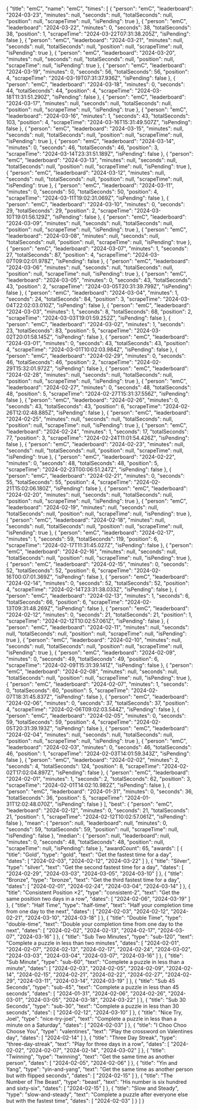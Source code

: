 {
  "title": "emC",
  "name": "emC",
  "times": [
    {
      "person": "emC",
      "leaderboard": "2024-03-23",
      "minutes": null,
      "seconds": null,
      "totalSeconds": null,
      "position": null,
      "scrapeTime": null,
      "isPending": true
    },
    {
      "person": "emC",
      "leaderboard": "2024-03-22",
      "minutes": 0,
      "seconds": 38,
      "totalSeconds": 38,
      "position": 1,
      "scrapeTime": "2024-03-22T07:31:38.205Z",
      "isPending": false
    },
    {
      "person": "emC",
      "leaderboard": "2024-03-21",
      "minutes": null,
      "seconds": null,
      "totalSeconds": null,
      "position": null,
      "scrapeTime": null,
      "isPending": true
    },
    {
      "person": "emC",
      "leaderboard": "2024-03-20",
      "minutes": null,
      "seconds": null,
      "totalSeconds": null,
      "position": null,
      "scrapeTime": null,
      "isPending": true
    },
    {
      "person": "emC",
      "leaderboard": "2024-03-19",
      "minutes": 0,
      "seconds": 56,
      "totalSeconds": 56,
      "position": 4,
      "scrapeTime": "2024-03-19T07:31:37.936Z",
      "isPending": false
    },
    {
      "person": "emC",
      "leaderboard": "2024-03-18",
      "minutes": 0,
      "seconds": 44,
      "totalSeconds": 44,
      "position": 4,
      "scrapeTime": "2024-03-18T11:31:51.290Z",
      "isPending": false
    },
    {
      "person": "emC",
      "leaderboard": "2024-03-17",
      "minutes": null,
      "seconds": null,
      "totalSeconds": null,
      "position": null,
      "scrapeTime": null,
      "isPending": true
    },
    {
      "person": "emC",
      "leaderboard": "2024-03-16",
      "minutes": 1,
      "seconds": 43,
      "totalSeconds": 103,
      "position": 4,
      "scrapeTime": "2024-03-16T15:31:49.507Z",
      "isPending": false
    },
    {
      "person": "emC",
      "leaderboard": "2024-03-15",
      "minutes": null,
      "seconds": null,
      "totalSeconds": null,
      "position": null,
      "scrapeTime": null,
      "isPending": true
    },
    {
      "person": "emC",
      "leaderboard": "2024-03-14",
      "minutes": 0,
      "seconds": 46,
      "totalSeconds": 46,
      "position": 3,
      "scrapeTime": "2024-03-14T23:31:51.189Z",
      "isPending": false
    },
    {
      "person": "emC",
      "leaderboard": "2024-03-13",
      "minutes": null,
      "seconds": null,
      "totalSeconds": null,
      "position": null,
      "scrapeTime": null,
      "isPending": true
    },
    {
      "person": "emC",
      "leaderboard": "2024-03-12",
      "minutes": null,
      "seconds": null,
      "totalSeconds": null,
      "position": null,
      "scrapeTime": null,
      "isPending": true
    },
    {
      "person": "emC",
      "leaderboard": "2024-03-11",
      "minutes": 0,
      "seconds": 50,
      "totalSeconds": 50,
      "position": 4,
      "scrapeTime": "2024-03-11T19:02:31.069Z",
      "isPending": false
    },
    {
      "person": "emC",
      "leaderboard": "2024-03-10",
      "minutes": 0,
      "seconds": 29,
      "totalSeconds": 29,
      "position": 2,
      "scrapeTime": "2024-03-10T19:01:56.129Z",
      "isPending": false
    },
    {
      "person": "emC",
      "leaderboard": "2024-03-09",
      "minutes": null,
      "seconds": null,
      "totalSeconds": null,
      "position": null,
      "scrapeTime": null,
      "isPending": true
    },
    {
      "person": "emC",
      "leaderboard": "2024-03-08",
      "minutes": null,
      "seconds": null,
      "totalSeconds": null,
      "position": null,
      "scrapeTime": null,
      "isPending": true
    },
    {
      "person": "emC",
      "leaderboard": "2024-03-07",
      "minutes": 1,
      "seconds": 27,
      "totalSeconds": 87,
      "position": 4,
      "scrapeTime": "2024-03-07T09:02:01.978Z",
      "isPending": false
    },
    {
      "person": "emC",
      "leaderboard": "2024-03-06",
      "minutes": null,
      "seconds": null,
      "totalSeconds": null,
      "position": null,
      "scrapeTime": null,
      "isPending": true
    },
    {
      "person": "emC",
      "leaderboard": "2024-03-05",
      "minutes": 0,
      "seconds": 43,
      "totalSeconds": 43,
      "position": 2,
      "scrapeTime": "2024-03-05T20:31:39.799Z",
      "isPending": false
    },
    {
      "person": "emC",
      "leaderboard": "2024-03-04",
      "minutes": 1,
      "seconds": 24,
      "totalSeconds": 84,
      "position": 3,
      "scrapeTime": "2024-03-04T22:02:03.010Z",
      "isPending": false
    },
    {
      "person": "emC",
      "leaderboard": "2024-03-03",
      "minutes": 1,
      "seconds": 8,
      "totalSeconds": 68,
      "position": 2,
      "scrapeTime": "2024-03-03T19:01:59.252Z",
      "isPending": false
    },
    {
      "person": "emC",
      "leaderboard": "2024-03-02",
      "minutes": 1,
      "seconds": 23,
      "totalSeconds": 83,
      "position": 5,
      "scrapeTime": "2024-03-02T20:01:58.145Z",
      "isPending": false
    },
    {
      "person": "emC",
      "leaderboard": "2024-03-01",
      "minutes": 0,
      "seconds": 43,
      "totalSeconds": 43,
      "position": 4,
      "scrapeTime": "2024-03-01T10:02:03.984Z",
      "isPending": false
    },
    {
      "person": "emC",
      "leaderboard": "2024-02-29",
      "minutes": 0,
      "seconds": 46,
      "totalSeconds": 46,
      "position": 2,
      "scrapeTime": "2024-02-29T15:32:01.972Z",
      "isPending": false
    },
    {
      "person": "emC",
      "leaderboard": "2024-02-28",
      "minutes": null,
      "seconds": null,
      "totalSeconds": null,
      "position": null,
      "scrapeTime": null,
      "isPending": true
    },
    {
      "person": "emC",
      "leaderboard": "2024-02-27",
      "minutes": 0,
      "seconds": 48,
      "totalSeconds": 48,
      "position": 5,
      "scrapeTime": "2024-02-27T15:31:37.556Z",
      "isPending": false
    },
    {
      "person": "emC",
      "leaderboard": "2024-02-26",
      "minutes": 0,
      "seconds": 43,
      "totalSeconds": 43,
      "position": 6,
      "scrapeTime": "2024-02-26T12:02:48.885Z",
      "isPending": false
    },
    {
      "person": "emC",
      "leaderboard": "2024-02-25",
      "minutes": null,
      "seconds": null,
      "totalSeconds": null,
      "position": null,
      "scrapeTime": null,
      "isPending": true
    },
    {
      "person": "emC",
      "leaderboard": "2024-02-24",
      "minutes": 1,
      "seconds": 17,
      "totalSeconds": 77,
      "position": 3,
      "scrapeTime": "2024-02-24T11:01:54.426Z",
      "isPending": false
    },
    {
      "person": "emC",
      "leaderboard": "2024-02-23",
      "minutes": null,
      "seconds": null,
      "totalSeconds": null,
      "position": null,
      "scrapeTime": null,
      "isPending": true
    },
    {
      "person": "emC",
      "leaderboard": "2024-02-22",
      "minutes": 0,
      "seconds": 48,
      "totalSeconds": 48,
      "position": 5,
      "scrapeTime": "2024-02-23T00:06:51.247Z",
      "isPending": false
    },
    {
      "person": "emC",
      "leaderboard": "2024-02-21",
      "minutes": 0,
      "seconds": 55,
      "totalSeconds": 55,
      "position": 4,
      "scrapeTime": "2024-02-21T15:02:06.180Z",
      "isPending": false
    },
    {
      "person": "emC",
      "leaderboard": "2024-02-20",
      "minutes": null,
      "seconds": null,
      "totalSeconds": null,
      "position": null,
      "scrapeTime": null,
      "isPending": true
    },
    {
      "person": "emC",
      "leaderboard": "2024-02-19",
      "minutes": null,
      "seconds": null,
      "totalSeconds": null,
      "position": null,
      "scrapeTime": null,
      "isPending": true
    },
    {
      "person": "emC",
      "leaderboard": "2024-02-18",
      "minutes": null,
      "seconds": null,
      "totalSeconds": null,
      "position": null,
      "scrapeTime": null,
      "isPending": true
    },
    {
      "person": "emC",
      "leaderboard": "2024-02-17",
      "minutes": 1,
      "seconds": 59,
      "totalSeconds": 119,
      "position": 6,
      "scrapeTime": "2024-02-17T11:31:45.027Z",
      "isPending": false
    },
    {
      "person": "emC",
      "leaderboard": "2024-02-16",
      "minutes": null,
      "seconds": null,
      "totalSeconds": null,
      "position": null,
      "scrapeTime": null,
      "isPending": true
    },
    {
      "person": "emC",
      "leaderboard": "2024-02-15",
      "minutes": 0,
      "seconds": 52,
      "totalSeconds": 52,
      "position": 6,
      "scrapeTime": "2024-02-16T00:07:01.369Z",
      "isPending": false
    },
    {
      "person": "emC",
      "leaderboard": "2024-02-14",
      "minutes": 0,
      "seconds": 52,
      "totalSeconds": 52,
      "position": 4,
      "scrapeTime": "2024-02-14T23:31:38.033Z",
      "isPending": false
    },
    {
      "person": "emC",
      "leaderboard": "2024-02-13",
      "minutes": 1,
      "seconds": 6,
      "totalSeconds": 66,
      "position": 6,
      "scrapeTime": "2024-02-13T09:31:48.269Z",
      "isPending": false
    },
    {
      "person": "emC",
      "leaderboard": "2024-02-12",
      "minutes": 0,
      "seconds": 21,
      "totalSeconds": 21,
      "position": 1,
      "scrapeTime": "2024-02-12T10:02:57.061Z",
      "isPending": false
    },
    {
      "person": "emC",
      "leaderboard": "2024-02-11",
      "minutes": null,
      "seconds": null,
      "totalSeconds": null,
      "position": null,
      "scrapeTime": null,
      "isPending": true
    },
    {
      "person": "emC",
      "leaderboard": "2024-02-10",
      "minutes": null,
      "seconds": null,
      "totalSeconds": null,
      "position": null,
      "scrapeTime": null,
      "isPending": true
    },
    {
      "person": "emC",
      "leaderboard": "2024-02-09",
      "minutes": 0,
      "seconds": 49,
      "totalSeconds": 49,
      "position": 6,
      "scrapeTime": "2024-02-09T15:31:39.141Z",
      "isPending": false
    },
    {
      "person": "emC",
      "leaderboard": "2024-02-08",
      "minutes": null,
      "seconds": null,
      "totalSeconds": null,
      "position": null,
      "scrapeTime": null,
      "isPending": true
    },
    {
      "person": "emC",
      "leaderboard": "2024-02-07",
      "minutes": 1,
      "seconds": 0,
      "totalSeconds": 60,
      "position": 5,
      "scrapeTime": "2024-02-07T18:31:45.837Z",
      "isPending": false
    },
    {
      "person": "emC",
      "leaderboard": "2024-02-06",
      "minutes": 0,
      "seconds": 37,
      "totalSeconds": 37,
      "position": 4,
      "scrapeTime": "2024-02-06T09:02:03.544Z",
      "isPending": false
    },
    {
      "person": "emC",
      "leaderboard": "2024-02-05",
      "minutes": 0,
      "seconds": 59,
      "totalSeconds": 59,
      "position": 4,
      "scrapeTime": "2024-02-05T20:31:39.193Z",
      "isPending": false
    },
    {
      "person": "emC",
      "leaderboard": "2024-02-04",
      "minutes": null,
      "seconds": null,
      "totalSeconds": null,
      "position": null,
      "scrapeTime": null,
      "isPending": true
    },
    {
      "person": "emC",
      "leaderboard": "2024-02-03",
      "minutes": 0,
      "seconds": 46,
      "totalSeconds": 46,
      "position": 1,
      "scrapeTime": "2024-02-03T14:01:59.343Z",
      "isPending": false
    },
    {
      "person": "emC",
      "leaderboard": "2024-02-02",
      "minutes": 2,
      "seconds": 4,
      "totalSeconds": 124,
      "position": 8,
      "scrapeTime": "2024-02-02T17:02:04.897Z",
      "isPending": false
    },
    {
      "person": "emC",
      "leaderboard": "2024-02-01",
      "minutes": 1,
      "seconds": 2,
      "totalSeconds": 62,
      "position": 3,
      "scrapeTime": "2024-02-01T14:02:10.982Z",
      "isPending": false
    },
    {
      "person": "emC",
      "leaderboard": "2024-01-31",
      "minutes": 0,
      "seconds": 36,
      "totalSeconds": 36,
      "position": 5,
      "scrapeTime": "2024-01-31T12:02:48.070Z",
      "isPending": false
    }
  ],
  "best": {
    "person": "emC",
    "leaderboard": "2024-02-12",
    "minutes": 0,
    "seconds": 21,
    "totalSeconds": 21,
    "position": 1,
    "scrapeTime": "2024-02-12T10:02:57.061Z",
    "isPending": false
  },
  "mean": {
    "person": null,
    "leaderboard": null,
    "minutes": 0,
    "seconds": 59,
    "totalSeconds": 59,
    "position": null,
    "scrapeTime": null,
    "isPending": false
  },
  "median": {
    "person": null,
    "leaderboard": null,
    "minutes": 0,
    "seconds": 48,
    "totalSeconds": 48,
    "position": null,
    "scrapeTime": null,
    "isPending": false
  },
  "awardCount": 65,
  "awards": [
    {
      "title": "Gold",
      "type": "gold",
      "text": "Get the fastest time for a day",
      "dates": [
        "2024-02-03",
        "2024-02-12",
        "2024-03-22"
      ]
    },
    {
      "title": "Silver",
      "type": "silver",
      "text": "Get the second fastest time for a day",
      "dates": [
        "2024-02-29",
        "2024-03-03",
        "2024-03-05",
        "2024-03-10"
      ]
    },
    {
      "title": "Bronze",
      "type": "bronze",
      "text": "Get the third fastest time for a day",
      "dates": [
        "2024-02-01",
        "2024-02-24",
        "2024-03-04",
        "2024-03-14"
      ]
    },
    {
      "title": "Consistent Position ×2",
      "type": "consistent-2",
      "text": "Get the same position two days in a row",
      "dates": [
        "2024-02-06",
        "2024-03-19"
      ]
    },
    {
      "title": "Half Time",
      "type": "half-time",
      "text": "Half your completion time from one day to the next",
      "dates": [
        "2024-02-03",
        "2024-02-12",
        "2024-02-21",
        "2024-03-10",
        "2024-03-18"
      ]
    },
    {
      "title": "Double Time",
      "type": "double-time",
      "text": "Double your completion time from one day to the next",
      "dates": [
        "2024-02-02",
        "2024-02-13",
        "2024-02-17",
        "2024-03-07",
        "2024-03-16"
      ]
    },
    {
      "title": "Sub Two Minutes",
      "type": "sub-120",
      "text": "Complete a puzzle in less than two minutes",
      "dates": [
        "2024-02-01",
        "2024-02-07",
        "2024-02-13",
        "2024-02-17",
        "2024-02-24",
        "2024-03-02",
        "2024-03-03",
        "2024-03-04",
        "2024-03-07",
        "2024-03-16"
      ]
    },
    {
      "title": "Sub Minute",
      "type": "sub-60",
      "text": "Complete a puzzle in less than a minute",
      "dates": [
        "2024-02-03",
        "2024-02-05",
        "2024-02-09",
        "2024-02-14",
        "2024-02-15",
        "2024-02-21",
        "2024-02-22",
        "2024-02-27",
        "2024-02-29",
        "2024-03-11",
        "2024-03-14",
        "2024-03-19"
      ]
    },
    {
      "title": "Sub 45 Seconds",
      "type": "sub-45",
      "text": "Complete a puzzle in less than 45 seconds",
      "dates": [
        "2024-01-31",
        "2024-02-06",
        "2024-02-26",
        "2024-03-01",
        "2024-03-05",
        "2024-03-18",
        "2024-03-22"
      ]
    },
    {
      "title": "Sub 30 Seconds",
      "type": "sub-30",
      "text": "Complete a puzzle in less than 30 seconds",
      "dates": [
        "2024-02-12",
        "2024-03-10"
      ]
    },
    {
      "title": "Nice Try, Joel",
      "type": "nice-try-joel",
      "text": "Complete a puzzle in less than a minute on a Saturday",
      "dates": [
        "2024-02-03"
      ]
    },
    {
      "title": "I Choo Choo Choose You",
      "type": "valentines",
      "text": "Play the crossword on Valentines day",
      "dates": [
        "2024-02-14"
      ]
    },
    {
      "title": "Three Day Streak",
      "type": "three-day-streak",
      "text": "Play for three days in a row",
      "dates": [
        "2024-02-02",
        "2024-02-07",
        "2024-02-14",
        "2024-03-02"
      ]
    },
    {
      "title": "Twinning",
      "type": "twinning",
      "text": "Get the same time as another person",
      "dates": [
        "2024-02-05",
        "2024-02-06"
      ]
    },
    {
      "title": "Yin and Yang",
      "type": "yin-and-yang",
      "text": "Get the same time as another person but with flipped seconds",
      "dates": [
        "2024-02-15"
      ]
    },
    {
      "title": "The Number of The Beast",
      "type": "beast",
      "text": "His number is six hundred and sixty-six",
      "dates": [
        "2024-02-15"
      ]
    },
    {
      "title": "Slow and Steady",
      "type": "slow-and-steady",
      "text": "Complete a puzzle after everyone else but with the fastest time",
      "dates": [
        "2024-02-03"
      ]
    }
  ]
}